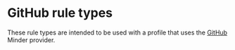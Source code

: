 # GitHub rule types

These rule types are intended to be used with a profile
that uses the [GitHub](https://github.com) Minder provider.